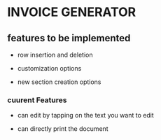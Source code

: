 # INVOICE GENERATOR #

## features to be implemented ##

- row insertion and deletion

- customization options

- new section creation options

### cuurent Features ###

- can edit by tapping on the text you want to edit

- can directly print the document
